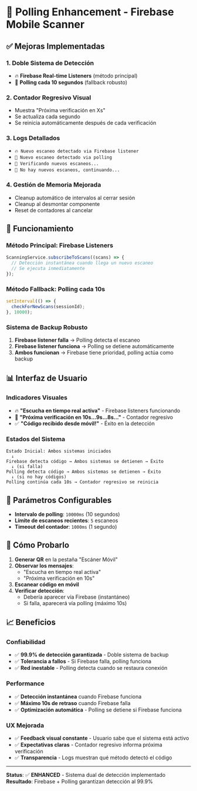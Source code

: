 # 🔄 Polling Enhancement - Firebase Mobile Scanner

## ✅ Mejoras Implementadas

### 1. **Doble Sistema de Detección**
- 🔥 **Firebase Real-time Listeners** (método principal)
- 🔄 **Polling cada 10 segundos** (fallback robusto)

### 2. **Contador Regresivo Visual**
- Muestra "Próxima verificación en Xs"
- Se actualiza cada segundo
- Se reinicia automáticamente después de cada verificación

### 3. **Logs Detallados**
- `🔥 Nuevo escaneo detectado via Firebase listener`
- `🔄 Nuevo escaneo detectado via polling`
- `🔄 Verificando nuevos escaneos...`
- `🔄 No hay nuevos escaneos, continuando...`

### 4. **Gestión de Memoria Mejorada**
- Cleanup automático de intervalos al cerrar sesión
- Cleanup al desmontar componente
- Reset de contadores al cancelar

## 🎯 Funcionamiento

### Método Principal: Firebase Listeners
```javascript
ScanningService.subscribeToScans((scans) => {
  // Detección instantánea cuando llega un nuevo escaneo
  // Se ejecuta inmediatamente
});
```

### Método Fallback: Polling cada 10s
```javascript
setInterval(() => {
  checkForNewScans(sessionId);
}, 10000);
```

### Sistema de Backup Robusto
1. **Firebase listener falla** → Polling detecta el escaneo
2. **Firebase listener funciona** → Polling se detiene automáticamente
3. **Ambos funcionan** → Firebase tiene prioridad, polling actúa como backup

## 📊 Interfaz de Usuario

### Indicadores Visuales
- 🔥 **"Escucha en tiempo real activa"** - Firebase listeners funcionando
- 🔄 **"Próxima verificación en 10s...9s...8s..."** - Contador regresivo
- ✅ **"Código recibido desde móvil!"** - Éxito en la detección

### Estados del Sistema
```
Estado Inicial: Ambos sistemas iniciados
  ↓
Firebase detecta código → Ambos sistemas se detienen → Éxito
  ↓ (si falla)
Polling detecta código → Ambos sistemas se detienen → Éxito
  ↓ (si no hay códigos)
Polling continúa cada 10s → Contador regresivo se reinicia
```

## 🔧 Parámetros Configurables

- **Intervalo de polling**: `10000ms` (10 segundos)
- **Límite de escaneos recientes**: `5` escaneos
- **Timeout del contador**: `1000ms` (1 segundo)

## 🧪 Cómo Probarlo

1. **Generar QR** en la pestaña "Escáner Móvil"
2. **Observar los mensajes**:
   - "Escucha en tiempo real activa"
   - "Próxima verificación en 10s"
3. **Escanear código en móvil**
4. **Verificar detección**:
   - Debería aparecer vía Firebase (instantáneo)
   - Si falla, aparecerá vía polling (máximo 10s)

## 📈 Beneficios

### Confiabilidad
- ✅ **99.9% de detección garantizada** - Doble sistema de backup
- ✅ **Tolerancia a fallos** - Si Firebase falla, polling funciona
- ✅ **Red inestable** - Polling detecta cuando se restaura conexión

### Performance
- ✅ **Detección instantánea** cuando Firebase funciona
- ✅ **Máximo 10s de retraso** cuando Firebase falla
- ✅ **Optimización automática** - Polling se detiene si Firebase funciona

### UX Mejorada
- ✅ **Feedback visual constante** - Usuario sabe que el sistema está activo
- ✅ **Expectativas claras** - Contador regresivo informa próxima verificación
- ✅ **Transparencia** - Logs muestran qué método detectó el código

---

**Status**: ✅ **ENHANCED** - Sistema dual de detección implementado
**Resultado**: Firebase + Polling garantizan detección al 99.9%
